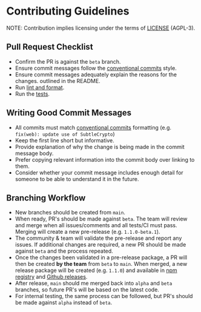 # Contributing Guidelines

NOTE: Contribution implies licensing under the terms of [LICENSE]
(AGPL-3).

## Pull Request Checklist

- Confirm the PR is against the `beta` branch.
- Ensure commit messages follow the [conventional commits] style.
- Ensure commit messages adequately explain the reasons for the changes.
  outlined in the README.
- Run [lint and format].
- Run the [tests].

## Writing Good Commit Messages

- All commits must match [conventional commits] formatting (e.g. `fix(web): update use of SubtleCrypto`)
- Keep the first line short but informative.
- Provide explanation of why the change is being made in the commit message body.
- Prefer copying relevant information into the commit body over linking to them.
- Consider whether your commit message includes enough detail for someone to be
  able to understand it in the future.

## Branching Workflow

- New branches should be created from `main`.
- When ready, PR's should be made against `beta`. The team will review and merge when all issues/comments and all tests/CI must pass. Merging will create a new pre-release (e.g. `1.1.0-beta.1`).
- The community & team will validate the pre-release and report any issues. If additional changes are required, a new PR should be made against `beta` and the process repeated.
- Once the changes been validated in a pre-release package, a PR will then be created **by the team** from `beta` to `main`. When merged, a new release package will be created (e.g. `1.1.0`) and available in [npm registry] and [Github releases].
- After release, `main` should me merged back into `alpha` and `beta` branches, so future PR's will be based on the latest code.
- For internal testing, the same process can be followed, but PR's should be made against `alpha` instead of `beta`.

[license]: ./LICENSE
[conventional commits]: https://www.conventionalcommits.org/en/v1.0.0/
[lint and format]: https://github.com/ardriveapp/turbo-sdk/tree/main#linting--formatting
[tests]: https://github.com/ardriveapp/turbo-sdk/tree/main#tests
[npm registry]: https://www.npmjs.com/package/@ardrive/turbo-sdk
[Github releases]: https://github.com/ardriveapp/turbo-sdk/releases
